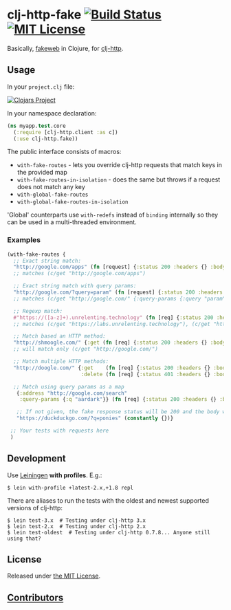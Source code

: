 # clj-http-fake [![Build Status](https://img.shields.io/travis/myfreeweb/clj-http-fake.svg?style=flat)](https://travis-ci.org/myfreeweb/clj-http-fake) [![MIT License](https://img.shields.io/badge/license-MIT-brightgreen.svg?style=flat)](https://www.tldrlegal.com/l/mit)

Basically, [fakeweb](https://github.com/chrisk/fakeweb) in Clojure, for [clj-http](https://github.com/dakrone/clj-http).

## Usage

In your ```project.clj``` file:

[![Clojars Project](http://clojars.org/clj-http-fake/latest-version.svg)](http://clojars.org/clj-http-fake)

In your namespace declaration:

```clojure
(ns myapp.test.core
  (:require [clj-http.client :as c])
  (:use clj-http.fake))
```

The public interface consists of macros:

* ``with-fake-routes`` - lets you override clj-http requests that match keys in the provided map
* ``with-fake-routes-in-isolation`` - does the same but throws if a request does not match any key
* ``with-global-fake-routes``
* ``with-global-fake-routes-in-isolation``

'Global' counterparts use ``with-redefs`` instead of ``binding`` internally so they can be used in
a multi-threaded environment.


### Examples

```clojure
(with-fake-routes {
  ;; Exact string match:
  "http://google.com/apps" (fn [request] {:status 200 :headers {} :body "Hey, do I look like Google.com?"})
  ;; matches (c/get "http://google.com/apps")

  ;; Exact string match with query params:
  "http://google.com/?query=param" (fn [request] {:status 200 :headers {} :body "Nah, that can't be Google!"})
  ;; matches (c/get "http://google.com/" {:query-params {:query "param"}})

  ;; Regexp match:
  #"https://([a-z]+).unrelenting.technology" (fn [req] {:status 200 :headers {} :body "Hello world"})
  ;; matches (c/get "https://labs.unrelenting.technology"), (c/get "https://server.unrelenting.technology") and so on, based on regexp.

  ;; Match based an HTTP method:
  "http://shmoogle.com/" {:get (fn [req] {:status 200 :headers {} :body "What is Scmoogle anyways?"})}
  ;; will match only (c/get "http://google.com/")

  ;; Match multiple HTTP methods:
  "http://doogle.com/" {:get    (fn [req] {:status 200 :headers {} :body "Nah, that can't be Google!"})
                        :delete (fn [req] {:status 401 :headers {} :body "Do you think you can delete me?!"})}

  ;; Match using query params as a map
   {:address "http://google.com/search"
    :query-params {:q "aardark"}} (fn [req] {:status 200 :headers {} :body "Searches have results"})

   ;; If not given, the fake response status will be 200 and the body will be "".
   "https://duckduckgo.com/?q=ponies" (constantly {})}

 ;; Your tests with requests here
 )
```

## Development

Use [Leiningen](http://leiningen.org) **with profiles**. E.g.:

```
$ lein with-profile +latest-2.x,+1.8 repl
```

There are aliases to run the tests with the oldest and newest supported versions of clj-http:

```
$ lein test-3.x  # Testing under clj-http 3.x
$ lein test-2.x  # Testing under clj-http 2.x
$ lein test-oldest  # Testing under clj-http 0.7.8... Anyone still using that?
```

## License

Released under [the MIT License](http://www.opensource.org/licenses/mit-license.php).

## [Contributors](https://github.com/myfreeweb/clj-http-fake/contributors)
